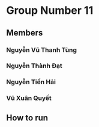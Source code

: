 # Group Number 11 #

## Members 
### Nguyễn Vũ Thanh Tùng
### Nguyễn Thành Đạt
### Nguyễn Tiến Hải
### Vũ Xuân Quyết

## How to run
